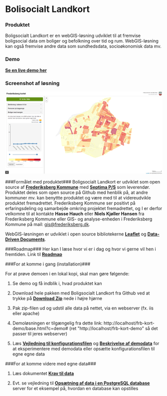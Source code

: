 Bolisocialt Landkort
========


### Produktet ###

Boligsocialt Landkort er en webGIS-løsning udviklet til at fremvise boligsocial data om boliger og befolkning over tid og rum. WebGIS-løsning kan også fremvise andre data som sundhedsdata, socioøkonomisk data mv.

### Demo ###

[**Se en live demo her**](http://kosgis.github.io/Boligsocialt-Landkort/base.html?c=demo#)

### Screenshot af løsning ###


![](screendumps/Bosolak_boligermedmangler.PNG)


###Formålet med produktet###
Boligsocialt Landkort er udviklet som open source af [**Frederiksberg Kommune**](http://www.frederiksberg.dk/) med  [**Septima P/S**](http://www.septima.dk/) som leverendør. Produktet deles som open source på Github med henblik på, at andre kommuner mv. kan benyttte produktet og være med til at videreudvikle produktet fremadrettet.
Frederiksberg Kommune ser positivt på erfaringsdeling og samarbejde omkring projektet fremadrettet, og I er derfor velkomne til at kontakte **Hasse Hauch** eller **Niels Kjøller Hansen** fra Frederiksberg Kommune eller GIS- og analyse-enheden i Frederiksberg Kommune på mail: gis@frederiksberg.dk.

WebGIS-løsningen er udviklet i open source bibliotekerne [**Leaflet**](http://leafletjs.com/) og [**Data-Driven Documents**](http://d3js.org//).

###Roadmap###
Her kan I læse hvor vi er i dag og hvor vi gerne vil hen i fremtiden.
Link til [**Roadmap**](roadmap.md)

###For at komme i gang (installation)###

For at prøve demoen i en lokal kopi, skal man gøre følgende: 

1. Se demo og få indblik i, hvad produktet kan

2. Download hele pakken med Boligsocialt Landkort fra Github ved at trykke på [**Download Zip**](https://codeload.github.com/kosgis/Boligsocialt-Landkort/zip/master) nede i højre hjørne

3. Pak zip-filen ud og udstil alle data på nettet, via en webserver (fx. iis eller apache)
 
4. Demoløsningen er tilgængelig fra dette link: http://localhost/frb-kort-demo/base.html?c=demo# (ret "http://localhost/frb-kort-demo" så det passer til jeres webserver)

5. Læs [**Vejledning til konfigurationsfilen**](vejledninger/Vejledning_til_konfigurationsfilen.md) og [**Beskrivelse af demodata**](vejledninger/Beskrivelse_af_demodata.md) for at eksperimentere med demodata eller opsætte konfigurationsfilen til egne egne data

###For at komme videre med egne data###

1. Læs dokumentet [**Krav til data**](vejledninger/Krav_til_data.md)

2. Evt. se vejledning til [**Opsætning af data i en PostgreSQL database**](vejledninger/Opsætning_i_PostgreSQL.md)
 server for et eksempel på, hvordan en database kan opstilles
